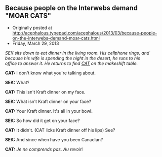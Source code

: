 ## Because people on the Interwebs demand "MOAR CATS"

 * Originally posted at http://acephalous.typepad.com/acephalous/2013/03/because-people-on-the-interwebs-demand-moar-cats.html
 * Friday, March 29, 2013



_SEK 
 sits down to eat dinner in the living room. His cellphone rings, and  
because his wife is spending the night in the desert, he runs to his  
office to answer it. He returns to find [CAT](http://acephalous.typepad.com/acephalous/2009/12/why-is-scott-finding-it-difficult-to-finish-grading.html) on the makeshift table._

**CAT:** I don't know what you're talking about.

**SEK:** What?

**CAT:** This isn't Kraft dinner on my face.

**SEK:** What isn't Kraft dinner on your face?

**CAT:** Your Kraft dinner. It's all in your bowl.

**SEK:** So how did it get on your face?

**CAT:** It didn't. (CAT licks Kraft dinner off his lips) See?

**SEK:** And since when have you been Canadian?

**CAT:** _Je ne comprends pas. Au revoir_!
		
